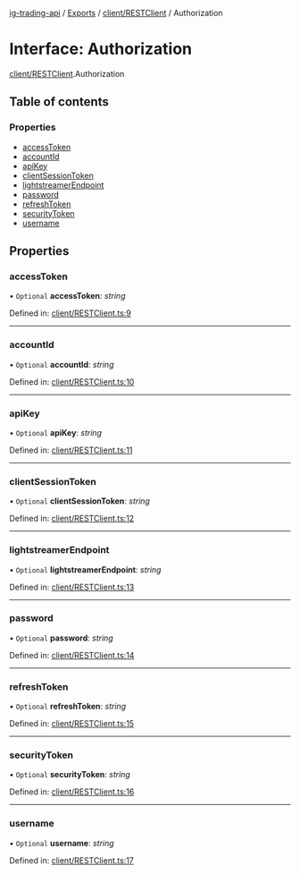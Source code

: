 [ig-trading-api](../README.md) / [Exports](../modules.md) / [client/RESTClient](../modules/client_restclient.md) / Authorization

# Interface: Authorization

[client/RESTClient](../modules/client_restclient.md).Authorization

## Table of contents

### Properties

- [accessToken](client_restclient.authorization.md#accesstoken)
- [accountId](client_restclient.authorization.md#accountid)
- [apiKey](client_restclient.authorization.md#apikey)
- [clientSessionToken](client_restclient.authorization.md#clientsessiontoken)
- [lightstreamerEndpoint](client_restclient.authorization.md#lightstreamerendpoint)
- [password](client_restclient.authorization.md#password)
- [refreshToken](client_restclient.authorization.md#refreshtoken)
- [securityToken](client_restclient.authorization.md#securitytoken)
- [username](client_restclient.authorization.md#username)

## Properties

### accessToken

• `Optional` **accessToken**: _string_

Defined in: [client/RESTClient.ts:9](https://github.com/bennycode/ig-trading-api/blob/12afeb1/src/client/RESTClient.ts#L9)

---

### accountId

• `Optional` **accountId**: _string_

Defined in: [client/RESTClient.ts:10](https://github.com/bennycode/ig-trading-api/blob/12afeb1/src/client/RESTClient.ts#L10)

---

### apiKey

• `Optional` **apiKey**: _string_

Defined in: [client/RESTClient.ts:11](https://github.com/bennycode/ig-trading-api/blob/12afeb1/src/client/RESTClient.ts#L11)

---

### clientSessionToken

• `Optional` **clientSessionToken**: _string_

Defined in: [client/RESTClient.ts:12](https://github.com/bennycode/ig-trading-api/blob/12afeb1/src/client/RESTClient.ts#L12)

---

### lightstreamerEndpoint

• `Optional` **lightstreamerEndpoint**: _string_

Defined in: [client/RESTClient.ts:13](https://github.com/bennycode/ig-trading-api/blob/12afeb1/src/client/RESTClient.ts#L13)

---

### password

• `Optional` **password**: _string_

Defined in: [client/RESTClient.ts:14](https://github.com/bennycode/ig-trading-api/blob/12afeb1/src/client/RESTClient.ts#L14)

---

### refreshToken

• `Optional` **refreshToken**: _string_

Defined in: [client/RESTClient.ts:15](https://github.com/bennycode/ig-trading-api/blob/12afeb1/src/client/RESTClient.ts#L15)

---

### securityToken

• `Optional` **securityToken**: _string_

Defined in: [client/RESTClient.ts:16](https://github.com/bennycode/ig-trading-api/blob/12afeb1/src/client/RESTClient.ts#L16)

---

### username

• `Optional` **username**: _string_

Defined in: [client/RESTClient.ts:17](https://github.com/bennycode/ig-trading-api/blob/12afeb1/src/client/RESTClient.ts#L17)
